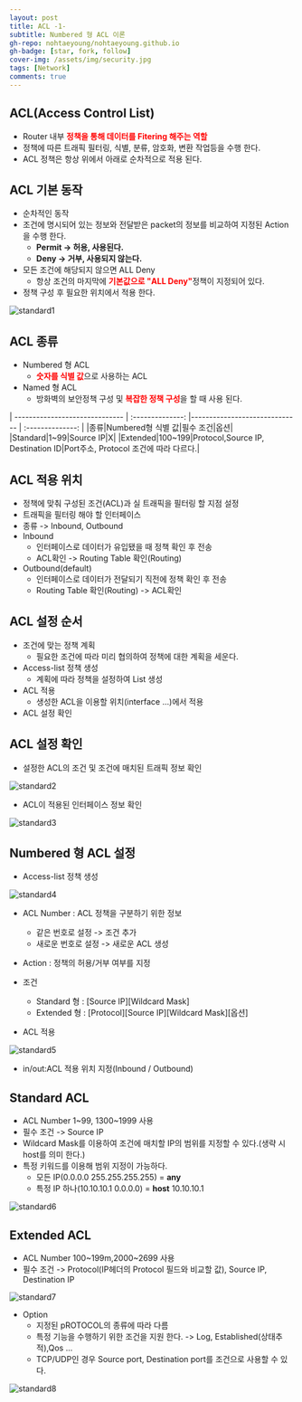 ```yaml
---
layout: post
title: ACL -1-
subtitle: Numbered 형 ACL 이론
gh-repo: nohtaeyoung/nohtaeyoung.github.io
gh-badge: [star, fork, follow]
cover-img: /assets/img/security.jpg
tags: [Network]
comments: true
---
```




## ACL(Access Control List)
-  Router 내부 <b style="color:red">정책을 통해 데이터를 Fitering 해주는 역할</b>
- 정책에 따른 트래픽 필터링, 식별, 분류, 암호화, 변환 작업등을 수행 한다.
- ACL 정책은 항상 위에서 아래로 순차적으로 적용 된다.
  
## ACL 기본 동작
- 순차적인 동작
- 조건에 명시되어 있는 정보와 전달받은 packet의 정보를 비교하여 지정된 Action을 수행 한다.
  - <b>Permit -> 허용, 사용된다.</b>
  - <b>Deny -> 거부, 사용되지 않는다.</b>
- 모든 조건에 해당되지 않으면 ALL Deny
  - 항상 조건의 마지막에 <b style="color:red">기본값으로 "ALL Deny"</b>정책이 지정되어 있다.
- 정책 구성 후 필요한 위치에서 적용 한다.

![standard1](../assets/img/standard1.png)

## ACL 종류
- Numbered 형 ACL
  - <b style="color:red">숫자를 식별 값</b>으로 사용하는 ACL
- Named 형 ACL
  - 방화벽의 보안정책 구성 및 <b style="color:red">복잡한 정책 구성</b>을 할 때 사용 된다.

| ------------------------------ | :--------------: |------------------------------ | :--------------: |
|종류|Numbered형 식별 값|필수 조건|옵션|
|Standard|1~99|Source IP|X|
|Extended|100~199|Protocol,Source IP, Destination ID|Port주소, Protocol 조건에 따라 다르다.|

## ACL 적용 위치
- 정책에 맞춰 구성된 조건(ACL)과 실 트래픽을 필터링 할 지점 설정
- 트래픽을 필터링 해야 할 인터페이스
- 종류 -> Inbound, Outbound
- Inbound
  - 인터페이스로 데이터가 유입됐을 때 정책 확인 후 전송
  - ACL확인 -> Routing Table 확인(Routing)
- Outbound(default)
  - 인터페이스로 데이터가 전달되기 직전에 정책 확인 후 전송
  - Routing Table 확인(Routing) -> ACL확인

## ACL 설정 순서
- 조건에 맞는 정책 계획
  - 필요한 조건에 따라 미리 협의하여 정책에 대한 계획을 세운다.
- Access-list 정책 생성
  - 계획에 따라 정책을 설정하여 List 생성
- ACL 적용
  - 생성한 ACL을 이용할 위치(interface ...)에서 적용
- ACL 설정 확인

## ACL 설정 확인
- 설정한 ACL의 조건 및 조건에 매치된 트래픽 정보 확인

![standard2](../assets/img/standard2.png)

- ACL이 적용된 인터페이스 정보 확인

![standard3](../assets/img/standard3.png)

## Numbered 형 ACL 설정
- Access-list 정책 생성

![standard4](../assets/img/standard4.png)

  - ACL Number : ACL 정책을 구분하기 위한 정보
    - 같은 번호로 설정 -> 조건 추가
    - 새로운 번호로 설정 -> 새로운 ACL 생성
  - Action : 정책의 허용/거부 여부를 지정
  - 조건
    - Standard 형 : [Source IP][Wildcard Mask]
    - Extended 형 : [Protocol][Source IP][Wildcard Mask][옵션]

- ACL 적용

![standard5](../assets/img/standard5.png)

  - in/out:ACL 적용 위치 지정(Inbound / Outbound)

## Standard ACL
- ACL Number 1~99, 1300~1999 사용
- 필수 조건 -> Source IP
- Wildcard Mask를 이용하여 조건에 매치할 IP의 범위를 지정할 수 있다.(생략 시 host를 의미 한다.)
- 특정 키워드를 이용해 범위 지정이 가능하다.
  - 모든 IP(0.0.0.0 255.255.255.255) = <b>any</b>
  - 특정 IP 하나(10.10.10.1 0.0.0.0) = <b>host</b> 10.10.10.1

![standard6](../assets/img/standard6.png)

## Extended ACL
- ACL Number 100~199m,2000~2699 사용
- 필수 조건 -> Protocol(IP헤더의 Protocol 필드와 비교할 값), Source IP, Destination IP

![standard7](../assets/img/standard7.png)

- Option
  - 지정된 pROTOCOL의 종류에 따라 다름
  - 특정 기능을 수행하기 위한 조건을 지원 한다. -> Log, Established(상태추적),Qos ...
  - TCP/UDP인 경우 Source port, Destination port를 조건으로 사용할 수 있다.

![standard8](../assets/img/standard8.png)




